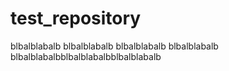 # test_repository
blbalblabalb
blbalblabalb
blbalblabalb
blbalblabalb
blbalblabalbblbalblabalbblbalblabalb
